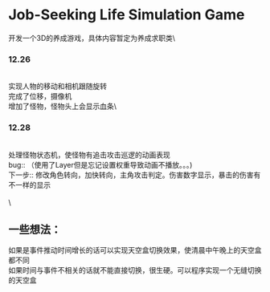 # Job-Seeking Life Simulation Game
开发一个3D的养成游戏，具体内容暂定为养成求职类\
### 12.26 
\
实现人物的移动和相机跟随旋转\
完成了位移，摄像机\
增加了怪物，怪物头上会显示血条\

### 12.28
\
处理怪物状态机，使怪物有追击攻击巡逻的动画表现\
bug:: （使用了Layer但是忘记设置权重导致动画不播放。。。)\
下一步:: 修改角色转向，加快转向，主角攻击判定。伤害数字显示，暴击的伤害有不一样的显示\
\
\

## 一些想法：
如果是事件推动时间增长的话可以实现天空盒切换效果，使清晨中午晚上的天空盒都不同\
如果时间与事件不相关的话就不能直接切换，很生硬。可以程序实现一个无缝切换的天空盒
